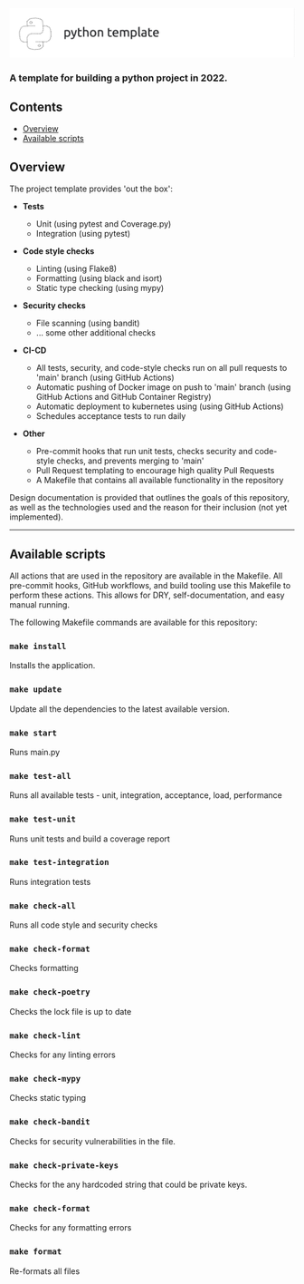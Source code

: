 ![Alt Text](./.docs/static/title_image.png)


### A template for building a python project in 2022.


## Contents
- [Overview](#Overview)
- [Available scripts](#Overview)

## Overview 
The project template provides 'out the box':

* **Tests**
   * Unit (using pytest and Coverage.py)
   * Integration (using pytest)

* **Code style checks**
   * Linting (using Flake8)
   * Formatting (using black and isort)
   * Static type checking (using mypy)

* **Security checks**
   * File scanning (using bandit)
   * ... some other additional checks

* **CI-CD**
   * All tests, security, and code-style checks run on all pull requests to 'main' branch (using GitHub Actions)
   * Automatic pushing of Docker image on push to 'main' branch (using GitHub Actions and GitHub Container Registry)
   * Automatic deployment to kubernetes using (using GitHub Actions)
   * Schedules acceptance tests to run daily

* **Other**
   * Pre-commit hooks that run unit tests, checks security and code-style checks, and prevents merging to 'main'
   * Pull Request templating to encourage high quality Pull Requests
   * A Makefile that contains all available functionality in the repository

Design documentation is provided that outlines the goals of this repository, as well as the technologies used and the reason for their inclusion (not yet implemented).
___

## Available scripts

All actions that are used in the repository are available in the Makefile.
All pre-commit hooks, GitHub workflows, and build tooling use this Makefile to perform these actions.
This allows for DRY, self-documentation, and easy manual running.

The following Makefile commands are available for this repository:

### `make install`

Installs the application.

### `make update`
Update all the dependencies to the latest available version.

### `make start`
Runs main.py

### `make test-all`
Runs all available tests - unit, integration, acceptance, load, performance

### `make test-unit`
Runs unit tests and build a coverage report

### `make test-integration`
Runs integration tests

### `make check-all`
Runs all code style and security checks

### `make check-format`
Checks formatting

### `make check-poetry`
Checks the lock file is up to date

### `make check-lint`
Checks for any linting errors

### `make check-mypy`
Checks static typing

### `make check-bandit`
Checks for security vulnerabilities in the file.

### `make check-private-keys`
Checks for the any hardcoded string that could be private keys.

### `make check-format`
Checks for any formatting errors

### `make format`
Re-formats all files
